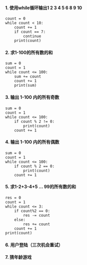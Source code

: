 #### 1. 使用while循环输出1 2 3 4 5 6     8 9 10
```
count = 0
while count < 10:
    count += 1
    if count == 7:
        continue
    print(count)
```
#### 2. 求1-100的所有数的和
```
sum = 0
count = 1
while count <= 100:
    sum += count
    count += 1
    print(sum)
```
#### 3. 输出 1-100 内的所有奇数
```
sum = 0
count = 1
while count <= 100:
    if count % 2 != 0:
        print(count)
    count += 1
```
#### 4. 输出 1-100 内的所有偶数
```
sum = 0
count = 1
while count <= 100:
    if count % 2 == 0:
        print(count)
    count += 1
```
#### 5. 求1-2+3-4+5 ... 99的所有数的和
```
res = 0
count = 1
while count <= 3:
    if count%2 == 0:
        res -= count
    else:
        res += count
    count += 1
print(count)
```
#### 6. 用户登陆（三次机会重试）

#### 7. 猜年龄游戏
